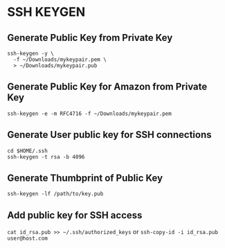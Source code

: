 # SSH KEYGEN

## Generate Public Key from Private Key

```console
ssh-keygen -y \
  -f ~/Downloads/mykeypair.pem \
  > ~/Downloads/mykeypair.pub
```

## Generate Public Key for Amazon from Private Key

```console
ssh-keygen -e -m RFC4716 -f ~/Downloads/mykeypair.pem
```

## Generate User public key for SSH connections

```console
cd $HOME/.ssh
ssh-keygen -t rsa -b 4096
```

## Generate Thumbprint of Public Key

```console
ssh-keygen -lf /path/to/key.pub
```

## Add public key for SSH access
`cat id_rsa.pub >> ~/.ssh/authorized_keys`
or
`ssh-copy-id -i id_rsa.pub user@host.com`